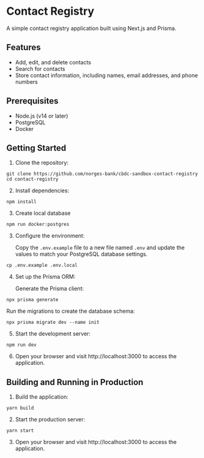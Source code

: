 # Contact Registry

A simple contact registry application built using Next.js and Prisma.

## Features

- Add, edit, and delete contacts
- Search for contacts
- Store contact information, including names, email addresses, and phone numbers

## Prerequisites

- Node.js (v14 or later)
- PostgreSQL
- Docker

## Getting Started

1. Clone the repository:

```
git clone https://github.com/norges-bank/cbdc-sandbox-contact-registry
cd contact-registry
```

2. Install dependencies:

```
npm install
```

3. Create local database

```
npm run docker:postgres
```

3. Configure the environment:

   Copy the `.env.example` file to a new file named `.env` and update the values to match your PostgreSQL database settings.

```
cp .env.example .env.local
```

4. Set up the Prisma ORM:

   Generate the Prisma client:

```
npx prisma generate
```

Run the migrations to create the database schema:

```
npx prisma migrate dev --name init
```

5. Start the development server:

```
npm run dev
```

6. Open your browser and visit http://localhost:3000 to access the application.

## Building and Running in Production

1. Build the application:

```
yarn build
```

2. Start the production server:

```
yarn start
```

3. Open your browser and visit http://localhost:3000 to access the application.
